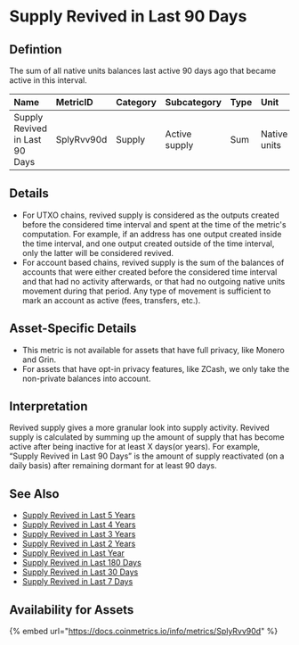 # Supply Revived in Last 90 Days

## Defintion

The sum of all native units balances last active 90 days ago that became active in this interval.

| Name | MetricID | Category | Subcategory | Type | Unit | Interval |
| :--- | :--- | :--- | :--- | :--- | :--- | :--- |
| Supply Revived in Last 90 Days | SplyRvv90d | Supply | Active supply | Sum | Native units | 90 days |

## Details

* For UTXO chains, revived supply is considered as the outputs created before the considered time interval and spent at the time of the metric's computation. For example, if an address has one output created inside the time interval, and one output created outside of the time interval, only the latter will be considered revived.
* For account based chains, revived supply is the sum of the balances of accounts that were either created before the considered time interval and that had no activity afterwards, or that had no outgoing native units movement during that period. Any type of movement is sufficient to mark an account as active \(fees, transfers, etc.\).

## Asset-Specific Details

* This metric is not available for assets that have full privacy, like Monero and Grin.
* For assets that have opt-in privacy features, like ZCash, we only take the non-private balances into account.

## Interpretation

Revived supply gives a more granular look into supply activity. Revived supply is calculated by summing up the amount of supply that has become active after being inactive for at least X days\(or years\). For example, “Supply Revived in Last 90 Days” is the amount of supply reactivated \(on a daily basis\) after remaining dormant for at least 90 days. 

## See Also

* [Supply Revived in Last 5 Years](splyrvv5yr.md)
* [Supply Revived in Last 4 Years](splyrvv4yr.md)
* [Supply Revived in Last 3 Years](splyrvv3yr.md)
* [Supply Revived in Last 2 Years](splyrvv2yr.md)
* [Supply Revived in Last Year](splyrvv1yr.md)
* [Supply Revived in Last 180 Days](splyrvv180d.md)
* [Supply Revived in Last 30 Days](splyrvv30d.md)
* [Supply Revived in Last 7 Days](splyrvv7d.md)

## Availability for Assets

{% embed url="https://docs.coinmetrics.io/info/metrics/SplyRvv90d" %}



